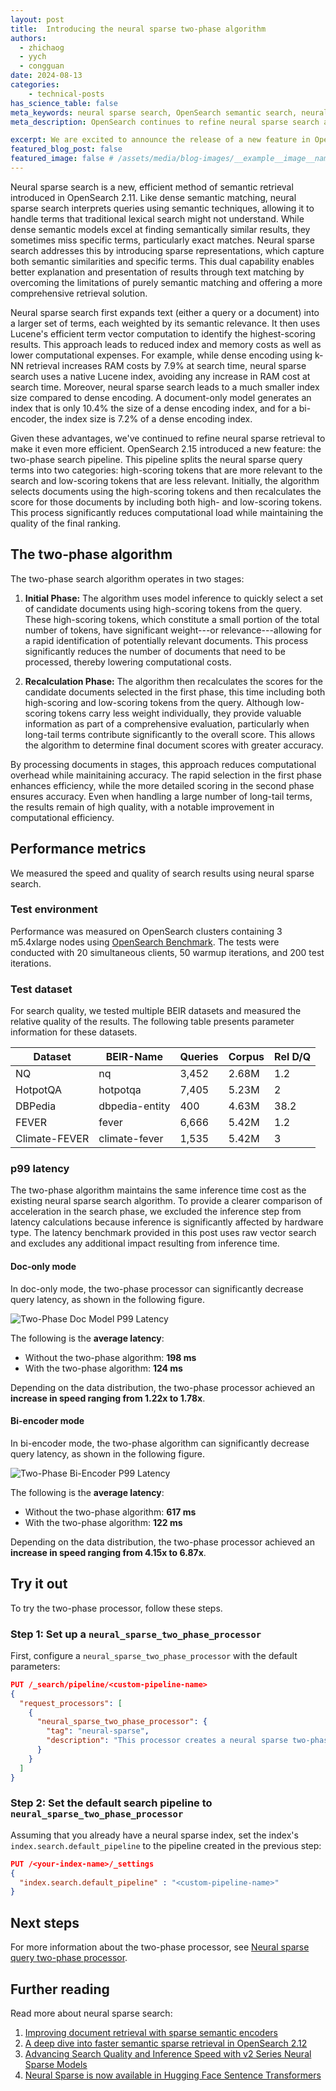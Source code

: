 ```yaml
---
layout: post
title:  Introducing the neural sparse two-phase algorithm
authors:
  - zhichaog
  - yych
  - congguan
date: 2024-08-13
categories:
    - technical-posts
has_science_table: false
meta_keywords: neural sparse search, OpenSearch semantic search, neural sparse two phase processor
meta_description: OpenSearch continues to refine neural sparse search and retrieval with a two-phase algorithm that significantly reduces computational load while maintaining the quality of the final ranking.

excerpt: We are excited to announce the release of a new feature in OpenSearch 2.15, a two-phase search pipeline for neural sparse retrieval. In testing, this feature has achieved significant speed improvements.
featured_blog_post: false
featured_image: false # /assets/media/blog-images/__example__image__name.jpg
---
```


Neural sparse search is a new, efficient method of semantic retrieval introduced in OpenSearch 2.11. Like dense semantic matching, neural sparse search interprets queries using semantic techniques, allowing it to handle terms that traditional lexical search might not understand. While dense semantic models excel at finding semantically similar results, they sometimes miss specific terms, particularly exact matches. Neural sparse search addresses this by introducing sparse representations, which capture both semantic similarities and specific terms. This dual capability enables better explanation and presentation of results through text matching by overcoming the limitations of purely semantic matching and offering a more comprehensive retrieval solution.

Neural sparse search first expands text (either a query or a document) into a larger set of terms, each weighted by its semantic relevance. It then uses Lucene's efficient term vector computation to identify the highest-scoring results. This approach leads to reduced index and memory costs as well as lower computational expenses. For example, while dense encoding using k-NN retrieval increases RAM costs by 7.9% at search time, neural sparse search uses a native Lucene index, avoiding any increase in RAM cost at search time. Moreover, neural sparse search leads to a much smaller index size compared to dense encoding. A document-only model generates an index that is only 10.4% the size of a dense encoding index, and for a bi-encoder, the index size is 7.2% of a dense encoding index.

Given these advantages, we've continued to refine neural sparse retrieval to make it even more efficient. OpenSearch 2.15 introduced a new feature: the two-phase search pipeline. This pipeline splits the neural sparse query terms into two categories: high-scoring tokens that are more relevant to the search and low-scoring tokens that are less relevant. Initially, the algorithm selects documents using the high-scoring tokens and then recalculates the score for those documents by including both high- and low-scoring tokens. This process significantly reduces computational load while maintaining the quality of the final ranking.

## The two-phase algorithm 

The two-phase search algorithm operates in two stages:

1. **Initial Phase:** The algorithm uses model inference to quickly select a set of candidate documents using high-scoring tokens from the query. These high-scoring tokens, which constitute a small portion of the total number of tokens, have significant weight---or relevance---allowing for a rapid identification of potentially relevant documents. This process significantly reduces the number of documents that need to be processed, thereby lowering computational costs.

2. **Recalculation Phase:** The algorithm then recalculates the scores for the candidate documents selected in the first phase, this time including both high-scoring and low-scoring tokens from the query. Although low-scoring tokens carry less weight individually, they provide valuable information as part of a comprehensive evaluation, particularly when long-tail terms contribute significantly to the overall score. This allows the algorithm to determine final document scores with greater accuracy.

By processing documents in stages, this approach reduces computational overhead while mainitaining accuracy. The rapid selection in the first phase enhances efficiency, while the more detailed scoring in the second phase ensures accuracy. Even when handling a large number of long-tail terms, the results remain of high quality, with a notable improvement in computational efficiency.

## Performance metrics

We measured the speed and quality of search results using neural sparse search.

### Test environment

Performance was measured on OpenSearch clusters containing 3 m5.4xlarge nodes using [OpenSearch Benchmark](https://opensearch.org/docs/latest/benchmark/). The tests were conducted with 20 simultaneous clients, 50 warmup iterations, and 200 test iterations.

### Test dataset

For search quality, we tested multiple BEIR datasets and measured the relative quality of the results. The following table presents parameter information for these datasets.

| Dataset        | BEIR-Name     | Queries | Corpus | Rel D/Q |
|----------------|---------------|---------|--------|---------|
| NQ             | nq            | 3,452   | 2.68M  | 1.2     |
| HotpotQA       | hotpotqa      | 7,405   | 5.23M  | 2       |
| DBPedia        | dbpedia-entity| 400     | 4.63M  | 38.2    |
| FEVER          | fever         | 6,666   | 5.42M  | 1.2     |
| Climate-FEVER  | climate-fever | 1,535   | 5.42M  | 3       |

### p99 latency

The two-phase algorithm maintains the same inference time cost as the existing neural sparse search algorithm. To provide a clearer comparison of acceleration in the search phase, we excluded the inference step from latency calculations because inference is significantly affected by hardware type. The latency benchmark provided in this post uses raw vector search and excludes any additional impact resulting from inference time.

#### Doc-only mode

In doc-only mode, the two-phase processor can significantly decrease query latency, as shown in the following figure.

![Two-Phase Doc Model P99 Latency](/assets/media/blog-images/2024-08-07-Introducing-a-neural-sparse-two-phase-algorithm/two-phase-doc-model-p99-latency.jpg)

The following is the **average latency**:

* Without the two-phase algorithm: **198 ms**
* With the two-phase algorithm: **124 ms**

Depending on the data distribution, the two-phase processor achieved an **increase in speed ranging from 1.22x to 1.78x**.

#### Bi-encoder mode

In bi-encoder mode, the two-phase algorithm can significantly decrease query latency, as shown in the following figure.

![Two-Phase Bi-Encoder P99 Latency](/assets/media/blog-images/2024-08-07-Introducing-a-neural-sparse-two-phase-algorithm/two-phase-bi-encoder-p99-latency.jpg)

The following is the **average latency**:

* Without the two-phase algorithm: **617 ms**
* With the two-phase algorithm: **122 ms**

Depending on the data distribution, the two-phase processor achieved an **increase in speed ranging from 4.15x to 6.87x**.

## Try it out

To try the two-phase processor, follow these steps.

### Step 1: Set up a `neural_sparse_two_phase_processor`

First, configure a `neural_sparse_two_phase_processor` with the default parameters:

```json
PUT /_search/pipeline/<custom-pipeline-name>
{
  "request_processors": [
    {
      "neural_sparse_two_phase_processor": {
        "tag": "neural-sparse",
        "description": "This processor creates a neural sparse two-phase processor, which can speed up neural sparse queries!"
      }
    }
  ]
}
```

### Step 2: Set the default search pipeline to `neural_sparse_two_phase_processor`

Assuming that you already have a neural sparse index, set the index's `index.search.default_pipeline` to the pipeline created in the previous step:

```json
PUT /<your-index-name>/_settings 
{
  "index.search.default_pipeline" : "<custom-pipeline-name>"
}
```

## Next steps

For more information about the two-phase processor, see [Neural sparse query two-phase processor](https://opensearch.org/docs/latest/search-plugins/search-pipelines/neural-sparse-query-two-phase-processor/).

## Further reading

Read more about neural sparse search:

1. [Improving document retrieval with sparse semantic encoders]({{site.baseurl}}/blog/improving-document-retrieval-with-sparse-semantic-encoders)
1. [A deep dive into faster semantic sparse retrieval in OpenSearch 2.12]({{site.baseurl}}/blog/A-deep-dive-into-faster-semantic-sparse-retrieval-in-OS-2.12/)
1. [Advancing Search Quality and Inference Speed with v2 Series Neural Sparse Models]({{site.baseurl}}/blog/neural-sparse-v2-models)
1. [Neural Sparse is now available in Hugging Face Sentence Transformers]({{site.baseurl}}/blog/neural-sparse-sentence-transformers)
